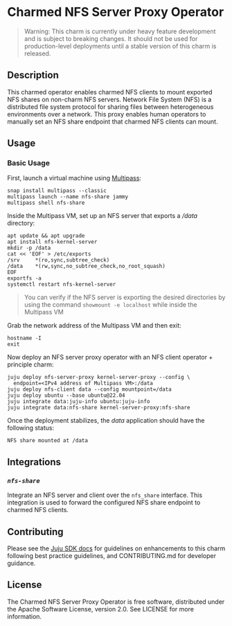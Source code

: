 # Charmed NFS Server Proxy Operator

> Warning: This charm is currently under heavy feature development and 
> is subject to breaking changes. It should not be used for production-level
> deployments until a stable version of this charm is released.

## Description

This charmed operator enables charmed NFS clients to mount exported NFS shares
on non-charm NFS servers. Network File System (NFS) is a distributed file system 
protocol for sharing files between heterogeneous environments over a network.
This proxy enables human operators to manually set an NFS share endpoint that
charmed NFS clients can mount.

## Usage

### Basic Usage

First, launch a virtual machine using [Multipass](https://multipass.run):

```shell
snap install multipass --classic
multipass launch --name nfs-share jammy
multipass shell nfs-share
```

Inside the Multipass VM, set up an NFS server that exports
a _/data_ directory:

```shell
apt update && apt upgrade
apt install nfs-kernel-server
mkdir -p /data
cat << 'EOF' > /etc/exports
/srv     *(ro,sync,subtree_check)
/data    *(rw,sync,no_subtree_check,no_root_squash)
EOF
exportfs -a
systemctl restart nfs-kernel-server
```

> You can verify if the NFS server is exporting the desired directories
> by using the command `showmount -e localhost` while inside the Multipass VM

Grab the network address of the Multipass VM and then exit:

```shell
hostname -I
exit
```

Now deploy an NFS server proxy operator with an NFS client operator + principle charm:

```shell
juju deploy nfs-server-proxy kernel-server-proxy --config \
  endpoint=<IPv4 address of Multipass VM>:/data
juju deploy nfs-client data --config mountpoint=/data
juju deploy ubuntu --base ubuntu@22.04
juju integrate data:juju-info ubuntu:juju-info
juju integrate data:nfs-share kernel-server-proxy:nfs-share
```

Once the deployment stabilizes, the _data_ application should have the
following status:

```text
NFS share mounted at /data
```

## Integrations

### _`nfs-share`_

Integrate an NFS server and client over the `nfs_share` interface. This integration
is used to forward the configured NFS share endpoint to charmed NFS clients.

## Contributing

Please see the [Juju SDK docs](https://juju.is/docs/sdk) for guidelines on 
enhancements to this charm following best practice guidelines, and 
CONTRIBUTING.md for developer guidance.

## License

The Charmed NFS Server Proxy Operator is free software, distributed under the
Apache Software License, version 2.0. See LICENSE for more information.
